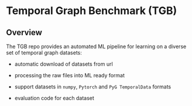 # Temporal Graph Benchmark (TGB)

## Overview

The TGB repo provides an automated ML pipeline for learning on a diverse set of temporal graph datasets:

- automatic download of datasets from url

- processing the raw files into ML ready format

- support datasets in `numpy`, `Pytorch` and `PyG TemporalData` formats

- evaluation code for each dataset 

